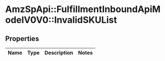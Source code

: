 # AmzSpApi::FulfillmentInboundApiModelV0V0::InvalidSKUList

## Properties
Name | Type | Description | Notes
------------ | ------------- | ------------- | -------------

